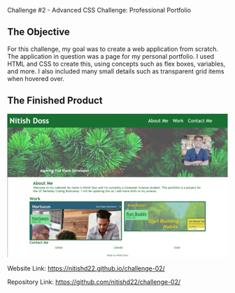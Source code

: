 Challenge #2 - Advanced CSS Challenge: Professional Portfolio

## The Objective 

For this challenge, my goal was to create a web application from scratch. The application in question was a page for my personal portfolio. I used HTML and CSS to create this, using concepts such as flex boxes, variables, and more. I also included many small details such as transparent grid items when hovered over.

## The Finished Product

![screenshot of application](./assets/images/application-screenshot.PNG)

Website Link: https://nitishd22.github.io/challenge-02/

Repository Link: https://github.com/nitishd22/challenge-02/